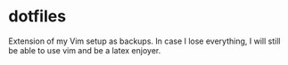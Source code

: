 # dotfiles
Extension of my Vim setup as backups. In case I lose everything, I will still be able to use vim and be a latex enjoyer.
